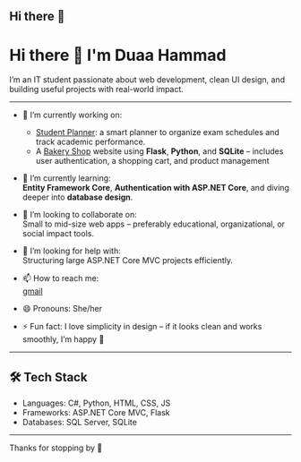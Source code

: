 ## Hi there 👋

<!--
**Duaa-Hammad/Duaa-Hammad** is a ✨ _special_ ✨ repository because its `README.md` (this file) appears on your GitHub profile.

Here are some ideas to get you started:

- 🔭 I’m currently working on ...
- 🌱 I’m currently learning ...
- 👯 I’m looking to collaborate on ...
- 🤔 I’m looking for help with ...
- 💬 Ask me about ...
- 📫 How to reach me: ...
- 😄 Pronouns: ...
- ⚡ Fun fact: ...
-->
# Hi there 👋 I'm Duaa Hammad

I’m an IT student passionate about web development, clean UI design, and building useful projects with real-world impact.

---

- 🔭 I’m currently working on:
  - [Student Planner](https://github.com/Duaa-Hammad/StudentPlanner): a smart planner to organize exam schedules and track academic performance.
  - A [Bakery Shop](https://github.com/Duaa-Hammad/BakeryShop) website using **Flask**, **Python**, and **SQLite** – includes user authentication, a shopping cart, and product management

- 🌱 I’m currently learning:  
  **Entity Framework Core**, **Authentication with ASP.NET Core**, and diving deeper into **database design**.

- 👯 I’m looking to collaborate on:  
  Small to mid-size web apps – preferably educational, organizational, or social impact tools.

- 🤔 I’m looking for help with:  
  Structuring large ASP.NET Core MVC projects efficiently.

- 📫 How to reach me:  
  [gmail](doaahammad211@gmail.com)

- 😄 Pronouns: She/her  
- ⚡ Fun fact: I love simplicity in design – if it looks clean and works smoothly, I’m happy 💫

---

## 🛠️ Tech Stack
- Languages: C#, Python, HTML, CSS, JS
- Frameworks: ASP.NET Core MVC, Flask
- Databases: SQL Server, SQLite
  
---

Thanks for stopping by 🌸

